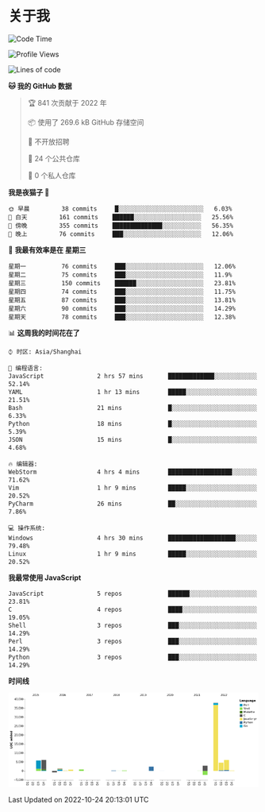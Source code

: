# 关于我

<!--START_SECTION:waka-->
![Code Time](http://img.shields.io/badge/Code%20Time-679%20hrs%2051%20mins-blue)

![Profile Views](http://img.shields.io/badge/%E4%B8%AA%E4%BA%BA%E8%B5%84%E6%96%99%E8%A7%82%E7%9C%8B%E6%AC%A1%E6%95%B0-1-blue)

![Lines of code](https://img.shields.io/badge/%E4%BB%8E%E3%80%8CHello%20World%E3%80%8D%E8%B5%B7%E6%88%91%E5%B7%B2%E7%BB%8F%E5%86%99%E4%BA%86-67%20Thousand%20%E8%A1%8C%E4%BB%A3%E7%A0%81-blue)

**🐱 我的 GitHub 数据** 

> 🏆 841 次贡献于 2022 年
 > 
> 📦  使用了 269.6 kB GitHub 存储空间 
 > 
> 🚫 不开放招聘
 > 
> 📜 24 个公共仓库 
 > 
> 🔑 0 个私人仓库  
 > 
**我是夜猫子 🦉** 

```text
🌞 早晨         38 commits     █░░░░░░░░░░░░░░░░░░░░░░░░   6.03% 
🌆 白天         161 commits    ██████░░░░░░░░░░░░░░░░░░░   25.56% 
🌃 傍晚         355 commits    ██████████████░░░░░░░░░░░   56.35% 
🌙 晚上         76 commits     ███░░░░░░░░░░░░░░░░░░░░░░   12.06%

```
📅 **我最有效率是在 星期三** 

```text
星期一          76 commits     ███░░░░░░░░░░░░░░░░░░░░░░   12.06% 
星期二          75 commits     ███░░░░░░░░░░░░░░░░░░░░░░   11.9% 
星期三          150 commits    ██████░░░░░░░░░░░░░░░░░░░   23.81% 
星期四          74 commits     ███░░░░░░░░░░░░░░░░░░░░░░   11.75% 
星期五          87 commits     ███░░░░░░░░░░░░░░░░░░░░░░   13.81% 
星期六          90 commits     ███░░░░░░░░░░░░░░░░░░░░░░   14.29% 
星期天          78 commits     ███░░░░░░░░░░░░░░░░░░░░░░   12.38%

```


📊 **这周我的时间花在了** 

```text
⌚︎ 时区: Asia/Shanghai

💬 编程语言: 
JavaScript               2 hrs 57 mins       █████████████░░░░░░░░░░░░   52.14% 
YAML                     1 hr 13 mins        █████░░░░░░░░░░░░░░░░░░░░   21.51% 
Bash                     21 mins             █░░░░░░░░░░░░░░░░░░░░░░░░   6.33% 
Python                   18 mins             █░░░░░░░░░░░░░░░░░░░░░░░░   5.39% 
JSON                     15 mins             █░░░░░░░░░░░░░░░░░░░░░░░░   4.68%

🔥 编辑器: 
WebStorm                 4 hrs 4 mins        ██████████████████░░░░░░░   71.62% 
Vim                      1 hr 9 mins         █████░░░░░░░░░░░░░░░░░░░░   20.52% 
PyCharm                  26 mins             ██░░░░░░░░░░░░░░░░░░░░░░░   7.86%

💻 操作系统: 
Windows                  4 hrs 30 mins       ███████████████████░░░░░░   79.48% 
Linux                    1 hr 9 mins         █████░░░░░░░░░░░░░░░░░░░░   20.52%

```

**我最常使用 JavaScript** 

```text
JavaScript               5 repos             ██████░░░░░░░░░░░░░░░░░░░   23.81% 
C                        4 repos             ████░░░░░░░░░░░░░░░░░░░░░   19.05% 
Shell                    3 repos             ███░░░░░░░░░░░░░░░░░░░░░░   14.29% 
Perl                     3 repos             ███░░░░░░░░░░░░░░░░░░░░░░   14.29% 
Python                   3 repos             ███░░░░░░░░░░░░░░░░░░░░░░   14.29%

```


**时间线**

![Chart not found](https://raw.githubusercontent.com/Arondight/Arondight/master/charts/bar_graph.png) 


 Last Updated on 2022-10-24 20:13:01 UTC
<!--END_SECTION:waka-->
